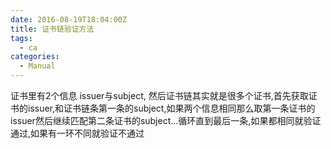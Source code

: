 ```yaml
---
date: 2016-08-19T18:04:00Z
title: 证书链验证方法
tags:
  - ca
categories:
  - Manual
---
```


证书里有2个信息 issuer与subject, 然后证书链其实就是很多个证书,首先获取证书的issuer,和证书链条第一条的subject,如果两个信息相同那么取第一条证书的issuer然后继续匹配第二条证书的subject...循环直到最后一条,如果都相同就验证通过,如果有一环不同就验证不通过